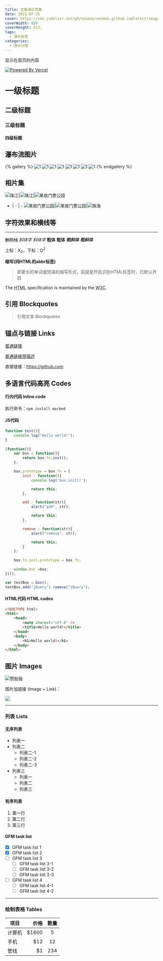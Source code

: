 ```yaml
---
title: 文章演示页面
date: 2021-07-25
cover: https://cdn.jsdelivr.net/gh/nexmoe/nexmoe.github.io@latest/images/cover/compress/5c3aec85a4343.jpg
coverWidth: 920
coverHeight: 613、
tags: 
  -	演示标签
categories:
  - 演示分类
---
```


显示在首页的内容

[![Powered By Vercel](https://www.datocms-assets.com/31049/1618983297-powered-by-vercel.svg "Powered By Vercel")](https://vercel.com/?utm_source=theme-nexmoe&utm_campaign=oss "Powered By Vercel")

<!--more-->

# 一级标题
## 二级标题
### 三级标题
#### 四级标题


## 瀑布流图片

{% gallery %}
![1](https://cdn.jsdelivr.net/gh/nexmoe/image@latest/20210207192754.jpg)
![1](https://cdn.jsdelivr.net/gh/nexmoe/image@latest/20210207192756.jpg)
![1](https://cdn.jsdelivr.net/gh/nexmoe/image@latest/20210207192757.jpg)
![1](https://cdn.jsdelivr.net/gh/nexmoe/image@latest/20210207192530.jpg)
![1](https://cdn.jsdelivr.net/gh/nexmoe/image@latest/20210207192531.jpg)
![1](https://cdn.jsdelivr.net/gh/nexmoe/image@latest/20210207192534.jpg)
![1](https://cdn.jsdelivr.net/gh/nexmoe/image@latest/20210207192535.jpg)
![1](https://cdn.jsdelivr.net/gh/nexmoe/image@latest/20210207192415.jpg)
{% endgallery %}

## 相片集
![珠江](https://i.loli.net/2018/09/01/5b8a59551a4d8.jpg)|![珠江](https://i.loli.net/2018/09/01/5b8a6ab761262.jpg)|![某收门票公园](https://i.loli.net/2018/09/01/5b8a5994b6e28.jpg)
- | - | -
![某收门票公园](https://i.loli.net/2018/09/01/5b8a5994b6e28.jpg)|![某收门票公园](https://i.loli.net/2018/09/01/5b8a5c8c34439.jpg)|![珠海](https://i.loli.net/2018/09/01/5b8a59d5c50f3.jpg)

## 字符效果和横线等

----

~~删除线~~ 
*斜体字*      _斜体字_
**粗体**  __粗体__
***粗斜体*** ___粗斜体___

上标：X<sub>2</sub>，下标：O<sup>2</sup>

**缩写(同HTML的abbr标签)**

> 即更长的单词或短语的缩写形式，前提是开启识别HTML标签时，已默认开启

The <abbr title="Hyper Text Markup Language">HTML</abbr> specification is maintained by the <abbr title="World Wide Web Consortium">W3C</abbr>.

## 引用 Blockquotes

> 引用文本 Blockquotes

## 锚点与链接 Links

[普通链接](http://localhost/)

[普通链接带描述](http://localhost/ "描述")

直接链接：https://github.com

## 多语言代码高亮 Codes

#### 行内代码 Inline code

执行命令：`npm install marked`

#### JS代码　

```javascript
function test(){
	console.log("Hello world!");
}
 
(function(){
    var box = function(){
        return box.fn.init();
    };

    box.prototype = box.fn = {
        init : function(){
            console.log('box.init()');

			return this;
        },

		add : function(str){
			alert("add", str);

			return this;
		},

		remove : function(str){
			alert("remove", str);

			return this;
		}
    };
    
    box.fn.init.prototype = box.fn;
    
    window.box =box;
})();

var testBox = box();
testBox.add("jQuery").remove("jQuery");
```

#### HTML代码 HTML codes

```html
<!DOCTYPE html>
<html>
    <head>
        <mate charest="utf-8" />
        <title>Hello world!</title>
    </head>
    <body>
        <h1>Hello world!</h1>
    </body>
</html>
```

## 图片 Images


![赞助我](https://i.dawnlab.me/ee0093ead3ca8145522ba766c3f9a0ee.png)


图片加链接 (Image + Link)：

[![](https://i.dawnlab.me/ee0093ead3ca8145522ba766c3f9a0ee.png)](https://nexmoe.com/donate.html "赞助我")

----

### 列表 Lists

#### 无序列表

- 列表一
- 列表二
    - 列表二-1
    - 列表二-2
    - 列表二-3
- 列表三
    - 列表一
    - 列表二
    - 列表三

#### 有序列表

1. 第一行
2. 第二行
3. 第三行

#### GFM task list

- [x] GFM task list 1
- [x] GFM task list 2
- [ ] GFM task list 3
    - [ ] GFM task list 3-1
    - [ ] GFM task list 3-2
    - [ ] GFM task list 3-3
- [ ] GFM task list 4
    - [ ] GFM task list 4-1
    - [ ] GFM task list 4-2
                
----

### 绘制表格 Tables

| 项目        | 价格   |  数量  |
| --------   | -----:  | :----:  |
| 计算机      | $1600   |   5     |
| 手机        |   $12   |   12   |
| 管线        |    $1    |  234  |

<br>